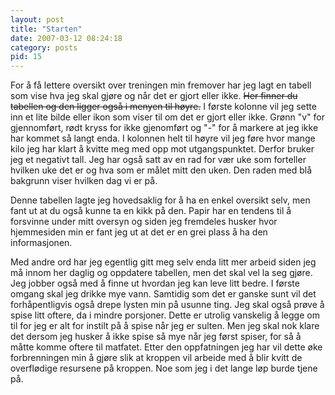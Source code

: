```yaml
---
layout: post
title: "Starten"
date: 2007-03-12 08:24:18
category: posts
pid: 15
---
```

<p>For å få lettere oversikt over treningen min fremover har jeg lagt en tabell som vise hva jeg skal gjøre og når det er gjort eller ikke. <del>Her finner du tabellen og den ligger også i menyen til høyre.</del> I første kolonne vil jeg sette inn et lite bilde eller ikon som viser til om det er gjort eller ikke. Grønn "v" for gjennomført, rødt kryss for ikke gjenomført og "-" for å markere at jeg ikke har kommet så langt enda. I kolonnen helt til høyre vil jeg føre hvor mange kilo jeg har klart å kvitte meg med opp mot utgangspunktet. Derfor bruker jeg et negativt tall. Jeg har også satt av en rad for vær uke som forteller hvilken uke det er og hva som er målet mitt den uken. Den raden med blå bakgrunn viser hvilken dag vi er på.</p>

Denne tabellen lagte jeg hovedsaklig for å ha en enkel oversikt selv, men fant ut at du også kunne ta en kikk på den. Papir har en tendens til å forsvinne under mitt oversyn og siden jeg fremdeles husker hvor hjemmesiden min er fant jeg ut at det er en grei plass å ha den informasjonen.

Med andre ord har jeg egentlig gitt meg selv enda litt mer arbeid siden jeg må innom her daglig og oppdatere tabellen, men det skal vel la seg gjøre. Jeg jobber også med å finne ut hvordan jeg kan leve litt bedre. I første omgang skal jeg drikke mye vann. Samtidig som det er ganske sunt vil det forhåpentligvis også drepe lysten min på usunne ting. Jeg skal også prøve å spise litt oftere, da i mindre porsjoner. Dette er utrolig vanskelig å legge om til for jeg er alt for instilt på å spise når jeg er sulten. Men jeg skal nok klare det dersom jeg husker å ikke spise så mye når jeg først spiser, for så å måtte komme oftere til matfatet. Etter den oppfatningen jeg har vil dette øke forbrenningen min å gjøre slik at kroppen vil arbeide med å blir kvitt de overflødige resursene på kroppen. Noe som jeg i det lange løp burde tjene på.
